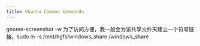 ```yaml
---
title: Ubuntu Common Commands
---
```


gnome-screenshot -w
为了访问方便，我一般会为该共享文件夹建立一个符号链接。sudo ln –s /mnt/hgfs/windows_share /windows_share
